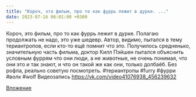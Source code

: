 ```yaml
---
title: "Короч, это фильм, про то как фуррь лежит в дурке. ..."
date: 2023-07-16 06:01:00 +0300
---
```


Короч, это фильм, про то как фуррь лежит в дурке. Полагаю продолжать не надо, это уже шедевр. Автор, видимо, пытался в тему териантропов, если кто-то ещё помнит что это. Получилось средненько, значительную часть фильма, доктор Килл Пэйшен пытался объяснить условным фуррям что они люди, а не животные, не очень понимая, что они это и так знают, и что он такой же как они, только долбаёб. Без рофла, реально советую посмотреть.
#териантропы #furry #фурри #волк #wolf
Видеозапись
https://vk.com/video41076938_456239632

[Вложение](https://vk.com/video41076938_456239632)

